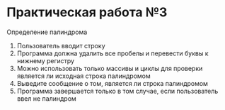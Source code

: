 # Практическая работа №3

Определение палиндрома
1. Пользователь вводит строку
2. Программа должна удалить все пробелы и перевести буквы к нижнему регистру
3. Можно использовать только массивы и циклы для проверки является ли исходная строка палиндромом
4. Выведите сообщение о том, является ли строка палиндромом
5. Программа завершается только в том случае, если пользователь ввел не палиндром

